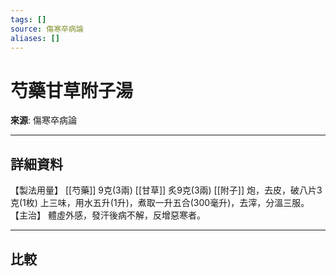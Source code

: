```yaml
---
tags: []
source: 傷寒卒病論
aliases: []
---
```


# 芍藥甘草附子湯

**來源**: 傷寒卒病論  

---

## 詳細資料
【製法用量】 [[芍藥]] 9克(3兩) [[甘草]] 炙9克(3兩) [[附子]] 炮，去皮，破八片3克(1枚)
上三味，用水五升(1升)，煮取一升五合(300毫升)，去滓，分溫三服。
【主治】
體虛外感，發汗後病不解，反增惡寒者。

---

## 比較
